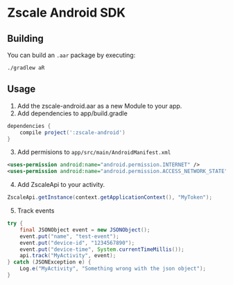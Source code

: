 # Zscale Android SDK
## Building
You can build an `.aar` package by executing:
```shell
./gradlew aR
```

## Usage

1. Add the zscale-android.aar as a new Module to your app.
2. Add dependencies to app/build.gradle
```gradle
dependencies {
    compile project(':zscale-android')
}
```
3. Add permisions to `app/src/main/AndroidManifest.xml`
```xml
<uses-permission android:name="android.permission.INTERNET" />
<uses-permission android:name="android.permission.ACCESS_NETWORK_STATE" />
```
4. Add ZscaleApi to  your activity.
```java
ZscaleApi.getInstance(context.getApplicationContext(), "MyToken");
```
5. Track events
```java
try {
    final JSONObject event = new JSONObject();
    event.put("name", "test-event");
    event.put("device-id", "1234567890");
    event.put("device-time", System.currentTimeMillis());
    api.track("MyActivity", event);
} catch (JSONException e) {
    Log.e("MyActivity", "Something wrong with the json object");
}
```
